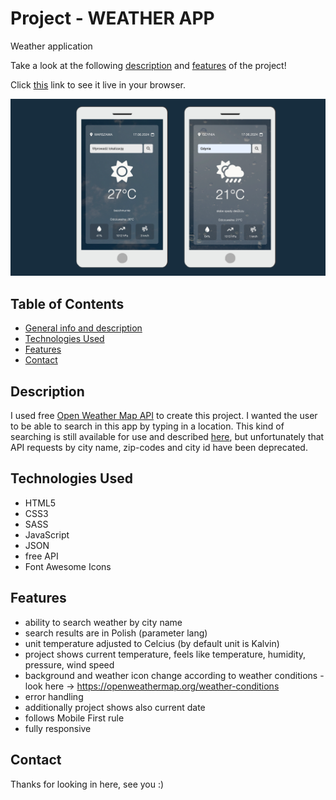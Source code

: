 # Project - WEATHER APP

Weather application

Take a look at the following [description](#description) and [features](#features) of the project!

Click [this](https://martinafm.github.io/Weather-app/) link to see it live in your browser.

![Two mobile phones with different views of WeatherApp](img/project.png)

## Table of Contents

- [General info and description](#description)
- [Technologies Used](#technologies-used)
- [Features](#features)
- [Contact](#contact)

## Description

I used free [Open Weather Map API](https://openweathermap.org/) to create this project. I wanted the user to be able to search in this app by typing in a location. This kind of searching is still available for use and described [here](https://openweathermap.org/current#geocoding), but unfortunately that API requests by city name, zip-codes and city id have been deprecated.

## Technologies Used

- HTML5
- CSS3
- SASS
- JavaScript
- JSON
- free API
- Font Awesome Icons

## Features

- ability to search weather by city name
- search results are in Polish (parameter lang)
- unit temperature adjusted to Celcius (by default unit is Kalvin)
- project shows current temperature, feels like temperature, humidity, pressure, wind speed
- background and weather icon change according to weather conditions - look here -> https://openweathermap.org/weather-conditions
- error handling
- additionally project shows also current date
- follows Mobile First rule
- fully responsive

## Contact

Thanks for looking in here, see you :)
